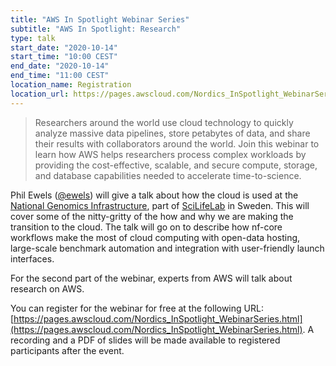 ```yaml
---
title: "AWS In Spotlight Webinar Series"
subtitle: "AWS In Spotlight: Research"
type: talk
start_date: "2020-10-14"
start_time: "10:00 CEST"
end_date: "2020-10-14"
end_time: "11:00 CEST"
location_name: Registration
location_url: https://pages.awscloud.com/Nordics_InSpotlight_WebinarSeries.html
---
```


> Researchers around the world use cloud technology to quickly analyze massive data pipelines,
> store petabytes of data, and share their results with collaborators around the world.
> Join this webinar to learn how AWS helps researchers process complex workloads by providing
> the cost-effective, scalable, and secure compute, storage, and database capabilities needed to accelerate time-to-science.

Phil Ewels ([@ewels](http://github.com/ewels/)) will give a talk about how the cloud is used at the
[National Genomics Infrastructure](https://ngisweden.se), part of [SciLifeLab](https://www.scilifelab.se) in Sweden.
This will cover some of the nitty-gritty of the how and why we are making the transition to the cloud.
The talk will go on to describe how nf-core workflows make the most of cloud computing with open-data hosting,
large-scale benchmark automation and integration with user-friendly launch interfaces.

For the second part of the webinar, experts from AWS will talk about research on AWS.

You can register for the webinar for free at the following URL:
[https://pages.awscloud.com/Nordics_InSpotlight_WebinarSeries.html](https://pages.awscloud.com/Nordics_InSpotlight_WebinarSeries.html).
A recording and a PDF of slides will be made available to registered participants after the event.
